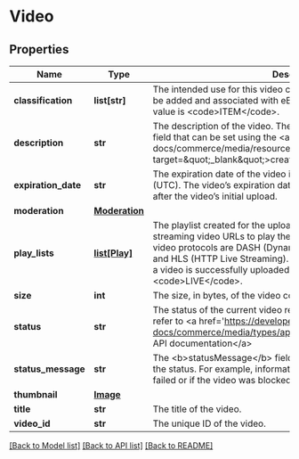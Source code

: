 # Video

## Properties
Name | Type | Description | Notes
------------ | ------------- | ------------- | -------------
**classification** | **list[str]** | The intended use for this video content. Currently, videos can only be added and associated with eBay listings, so the only supported value is &lt;code&gt;ITEM&lt;/code&gt;. | [optional] 
**description** | **str** | The description of the video. The video description is an optional field that can be set using the &lt;a href&#x3D;\&quot; /api-docs/commerce/media/resources/video/methods/createVideo\&quot; target&#x3D;\&quot;_blank\&quot;&gt;createVideo&lt;/a&gt; method. | [optional] 
**expiration_date** | **str** | The expiration date of the video in Coordinated Universal Time (UTC). The video’s expiration date is automatically set to 30 days after the video’s initial upload. | [optional] 
**moderation** | [**Moderation**](Moderation.md) |  | [optional] 
**play_lists** | [**list[Play]**](Play.md) | The playlist created for the uploaded video, which provides the streaming video URLs to play the video. The supported streaming video protocols are DASH (Dynamic Adaptive Streaming over HTTP) and HLS (HTTP Live Streaming). The playlist will only be generated if a video is successfully uploaded with a status of &lt;code&gt;LIVE&lt;/code&gt;. | [optional] 
**size** | **int** | The size, in bytes, of the video content. | [optional] 
**status** | **str** | The status of the current video resource. For implementation help, refer to &lt;a href&#x3D;&#x27;https://developer.ebay.com/api-docs/commerce/media/types/api:VideoStatusEnum&#x27;&gt;eBay API documentation&lt;/a&gt; | [optional] 
**status_message** | **str** | The &lt;b&gt;statusMessage&lt;/b&gt; field contains additional information on the status. For example, information on why processing might have failed or if the video was blocked. | [optional] 
**thumbnail** | [**Image**](Image.md) |  | [optional] 
**title** | **str** | The title of the video. | [optional] 
**video_id** | **str** | The unique ID of the video. | [optional] 

[[Back to Model list]](../README.md#documentation-for-models) [[Back to API list]](../README.md#documentation-for-api-endpoints) [[Back to README]](../README.md)

